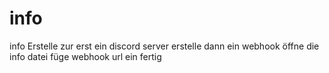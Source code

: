 # info
info
Erstelle zur erst ein discord server 
erstelle dann ein webhook
öffne die info datei 
füge webhook url ein 
fertig 
